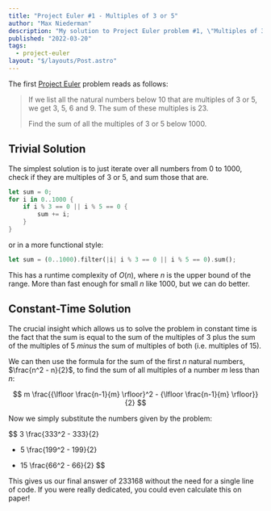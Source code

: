 ```yaml
---
title: "Project Euler #1 - Multiples of 3 or 5"
author: "Max Niederman"
description: "My solution to Project Euler problem #1, \"Multiples of 3 or 5.\""
published: "2022-03-20"
tags:
  - project-euler
layout: "$/layouts/Post.astro"
---
```


The first [Project Euler](https://projecteuler.net/) problem reads as follows:

> If we list all the natural numbers below 10 that are multiples of 3 or 5, we get 3, 5, 6 and 9. The sum of these multiples is 23.
>
> Find the sum of all the multiples of 3 or 5 below 1000.

## Trivial Solution

The simplest solution is to just iterate over all numbers from 0 to 1000, check if they are multiples of 3 or 5, and sum those that are.

```rs
let sum = 0;
for i in 0..1000 {
    if i % 3 == 0 || i % 5 == 0 {
        sum += i;
    }
}
```

or in a more functional style:

```rs
let sum = (0..1000).filter(|i| i % 3 == 0 || i % 5 == 0).sum();
```

This has a runtime complexity of $O(n)$, where $n$ is the upper bound of the range. More than fast enough for small $n$ like 1000, but we can do better.

## Constant-Time Solution

The crucial insight which allows us to solve the problem in constant time is the fact that the sum is equal to the sum of the multiples of 3 plus the sum of the multiples of 5 _minus_ the sum of multiples of both (i.e. multiples of 15).

We can then use the formula for the sum of the first $n$ natural numbers, $\frac{n^2 - n}{2}$, to find the sum of all multiples of a number $m$ less than $n$:

$$
m \frac{{\lfloor \frac{n-1}{m} \rfloor}^2 - {\lfloor \frac{n-1}{m} \rfloor}}{2}
$$

Now we simply substitute the numbers given by the problem:

$$
3 \frac{333^2 - 333}{2}
+ 5 \frac{199^2 - 199}{2}
- 15 \frac{66^2 - 66}{2}
$$

This gives us our final answer of $233168$ without the need for a single line of code. If you were really dedicated, you could even calculate this on paper!
